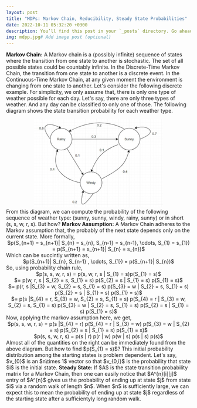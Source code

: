 ```yaml
---
layout: post
title: "MDPs: Markov Chain, Reducibility, Steady State Probabilities"
date: 2022-10-11 05:32:20 +0300
description: You’ll find this post in your `_posts` directory. Go ahead and edit it and re-build the site to see your changes. # Add post description (optional)
img: mdpp.jpg# Add image post (optional)
---
```


<strong>Markov Chain:</strong> A Markov chain is a (possibly infinite) sequence of states where the transition from one state to another is stochastic. The set of all possible states could be countably infinite. In the Discrete-Time Markov Chain, the transition from one state to another is a discrete event. In the Continuous-Time Markov Chain, at any given moment the environment is changing from one state to another. Let's consider the following discrete example. For simplicity, we only assume that, there is only one type of weather possible for each day. Let's say, there are only three types of weather. And any day can be classified to only one of those. The following diagram shows the state transition probability for each weather type.      
<center><img src = "/assets/img/mc.jpg" height = "70%" width = "70%">      </center>       
From this diagram, we can compute the probability of the following sequence of weather type: (sunny, sunny, windy, rainy, sunny) or in short (s, s, w, r, s). But how?    
<strong>Markov Assumption:</strong> A Markov Chain adheres to the Markov assumption that, the probably of the next state depends only on the current state. More formally,    
<center>$p(S_{n+1} = s_{n+1}| S_{n} = s_{n}, S_{n-1} = s_{n-1}, \cdots, S_{1} = s_{1}) = p(S_{n+1} = s_{n+1}| S_{n} = s_{n})$</center>    
Which can be succintly written as,
<center>$p(S_{n+1}| S_{n}, S_{n-1} , \cdots, S_{1}) = p(S_{n+1}| S_{n})$</center>        
So, using probability chain rule,
<center> $p(s, s, w, r, s) = p(s, w, r, s | S_{1} = s)p(S_{1} = s)$ </center>
<center> $= p(w, r, s | S_{2} = s, S_{1} = s) p(S_{2} = s | S_{1} = s) p(S_{1} = s)$ </center>
<center> $= p(r, s |S_{3} = w, S_{2} = s, S_{1} = s) p(S_{3} = w | S_{2} = s, S_{1} = s) p(S_{2} = s | S_{1} = s) p(S_{1} = s)$ </center>
<center> $= p(s |S_{4} = r, S_{3} = w, S_{2} = s, S_{1} = s) p(S_{4} = r | S_{3} = w, S_{2} = s, S_{1} = s) p(S_{3} = w | S_{2} = s, S_{1} = s) p(S_{2} = s | S_{1} = s) p(S_{1} = s)$ </center>       
Now, applying the markov assumption here, we get,     
<center> $p(s, s, w, r, s) = p(s |S_{4} = r) p(S_{4} = r | S_{3} = w) p(S_{3} = w | S_{2} = s) p(S_{2} = s | S_{1} = s) p(S_{1} = s)$ </center> 
<center> $p(s, s, w, r, s) = p(s | r) p(r | w) p(w | s) p(s | s) p(s)$ </center>        
Almost all of the quantities on the right can be immediately found from the above diagram. But how to find $p(S_{1} = s)$? This initial probability distribution among the starting states is problem dependent. Let's say, $v_{0}$ is an $n\times 1$ vector so that $v_{0,i}$ is the probability that state $i$ is the initial state.           
<strong>Steady State:</strong> If $A$ is the state transition probability matrix for a Markov Chain, then one can easily notice that $A^{n}[i][j]$ entry of $A^{n}$ gives us the probability of ending up at state $j$ from state $i$ via a random walk of length $n$. When $n$ is sufficiently large, we can expect this to mean the probability of ending up at state $j$ regardless of the starting state after a sufficientyly long random walk.  

